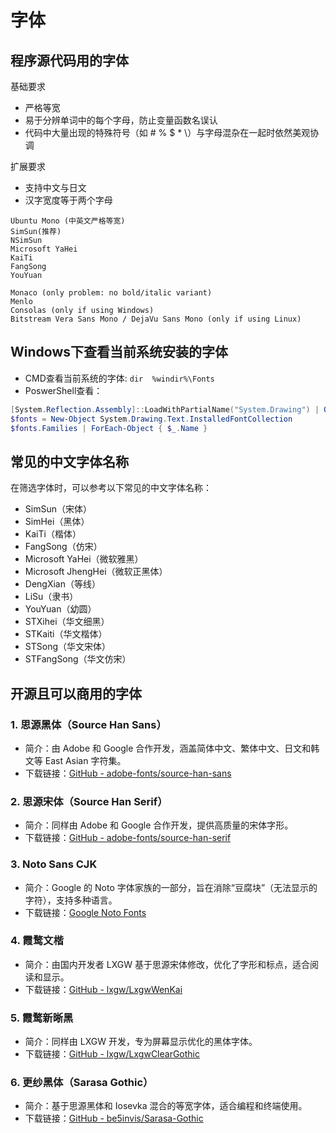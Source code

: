 #  字体

## 程序源代码用的字体
基础要求
- 严格等宽
- 易于分辨单词中的每个字母，防止变量函数名误认
- 代码中大量出现的特殊符号（如 # % $ * \）与字母混杂在一起时依然美观协调

扩展要求
- 支持中文与日文
- 汉字宽度等于两个字母

```
Ubuntu Mono (中英文严格等宽)
SimSun(推荐)
NSimSun
Microsoft YaHei
KaiTi
FangSong
YouYuan

Monaco (only problem: no bold/italic variant)
Menlo
Consolas (only if using Windows)
Bitstream Vera Sans Mono / DejaVu Sans Mono (only if using Linux)
```
## Windows下查看当前系统安装的字体
- CMD查看当前系统的字体: `dir  %windir%\Fonts`
- PoswerShell查看：
```PowerShell
[System.Reflection.Assembly]::LoadWithPartialName("System.Drawing") | Out-Null
$fonts = New-Object System.Drawing.Text.InstalledFontCollection
$fonts.Families | ForEach-Object { $_.Name }
```


## 常见的中文字体名称
在筛选字体时，可以参考以下常见的中文字体名称：

- SimSun（宋体）
- SimHei（黑体）
- KaiTi（楷体）
- FangSong（仿宋）
- Microsoft YaHei（微软雅黑）
- Microsoft JhengHei（微软正黑体）
- DengXian（等线）
- LiSu（隶书）
- YouYuan（幼圆）
- STXihei（华文细黑）
- STKaiti（华文楷体）
- STSong（华文宋体）
- STFangSong（华文仿宋）

## 开源且可以商用的字体

### 1. 思源黑体（Source Han Sans）

- 简介：由 Adobe 和 Google 合作开发，涵盖简体中文、繁体中文、日文和韩文等 East Asian 字符集。
- 下载链接：[GitHub - adobe-fonts/source-han-sans](https://github.com/adobe-fonts/source-han-sans)

### 2. 思源宋体（Source Han Serif）

- 简介：同样由 Adobe 和 Google 合作开发，提供高质量的宋体字形。
- 下载链接：[GitHub - adobe-fonts/source-han-serif](https://github.com/adobe-fonts/source-han-serif)

### 3. Noto Sans CJK

- 简介：Google 的 Noto 字体家族的一部分，旨在消除“豆腐块”（无法显示的字符），支持多种语言。
- 下载链接：[Google Noto Fonts](https://www.google.com/get/noto/#sans-hans)

### 4. 霞鹜文楷

- 简介：由国内开发者 LXGW 基于思源宋体修改，优化了字形和标点，适合阅读和显示。
- 下载链接：[GitHub - lxgw/LxgwWenKai](https://github.com/lxgw/LxgwWenKai)

### 5. 霞鹜新晰黑

- 简介：同样由 LXGW 开发，专为屏幕显示优化的黑体字体。
- 下载链接：[GitHub - lxgw/LxgwClearGothic](https://github.com/lxgw/LxgwClearGothic)

### 6. 更纱黑体（Sarasa Gothic）

- 简介：基于思源黑体和 Iosevka 混合的等宽字体，适合编程和终端使用。
- 下载链接：[GitHub - be5invis/Sarasa-Gothic](https://github.com/be5invis/Sarasa-Gothic)
